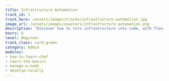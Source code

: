 ```yaml
---
title: Infrastructure Automation
track_id: 1
track_hero: /assets/images/tracks/infrastructure-automation.jpg
image_url: /assets/images/coasters/infrastructure-automation.png
description: "Discover how to turn infrastructure into code, with flexibility baked in. Learn what Chef does during a run and how to configure a system using a mix of resources, recipes and cookbooks. Then add a dash of ingenuity and apply your new skills to an actual machine."
hours: 8
level: Beginner
track_class: card-green
category: Admin
modules:
- how-to-learn-chef
- learn-the-basics
- manage-a-node
- develop-locally
---
```

